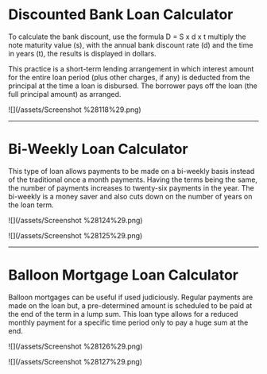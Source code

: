 # Discounted Bank Loan Calculator

To calculate the bank discount, use the formula D = S x d x t multiply the note maturity value \(s\), with the annual bank discount rate \(d\) and the time in years \(t\), the results is displayed in dollars.

This practice is a short-term lending arrangement in which interest amount for the entire loan period \(plus other charges, if any\) is deducted from the principal at the time a loan is disbursed. The borrower pays off the loan \(the full principal amount\) as arranged.

![](/assets/Screenshot %28118%29.png)

---

# Bi-Weekly Loan Calculator

This type of loan allows payments to be made on a bi-weekly basis instead of the traditional once a month payments. Having the terms being the same, the number of payments increases to twenty-six payments in the year. The bi-weekly is a money saver and also cuts down on the number of years on the loan term.

![](/assets/Screenshot %28124%29.png)

![](/assets/Screenshot %28125%29.png)

---

# Balloon Mortgage Loan Calculator

Balloon mortgages can be useful if used judiciously. Regular payments are made on the loan but, a pre-determined amount is scheduled to be paid at the end of the term in a lump sum. This loan type allows for a reduced monthly payment for a specific time period only to pay a huge sum at the end.

![](/assets/Screenshot %28126%29.png)

![](/assets/Screenshot %28127%29.png)

